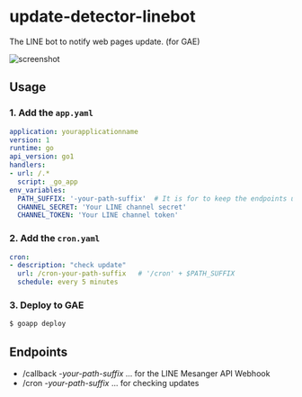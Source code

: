 # update-detector-linebot

The LINE bot to notify web pages update. (for GAE)

![screenshot](http://i.imgur.com/XnjnHPC.png)

## Usage

### 1. Add the `app.yaml`

``` yaml:app.yaml
application: yourapplicationname
version: 1
runtime: go
api_version: go1
handlers:
- url: /.*
  script: _go_app
env_variables:
  PATH_SUFFIX: '-your-path-suffix'  # It is for to keep the endpoints undiscovered by others.
  CHANNEL_SECRET: 'Your LINE channel secret'
  CHANNEL_TOKEN: 'Your LINE channel token'
```

### 2. Add the `cron.yaml`

``` yaml:cron.yaml
cron:
- description: "check update"
  url: /cron-your-path-suffix   # '/cron' + $PATH_SUFFIX
  schedule: every 5 minutes
```

### 3. Deploy to GAE

``` bash
$ goapp deploy
```

## Endpoints

- /callback _-your-path-suffix_ ... for the LINE Mesanger API Webhook
- /cron _-your-path-suffix_ ... for checking updates
